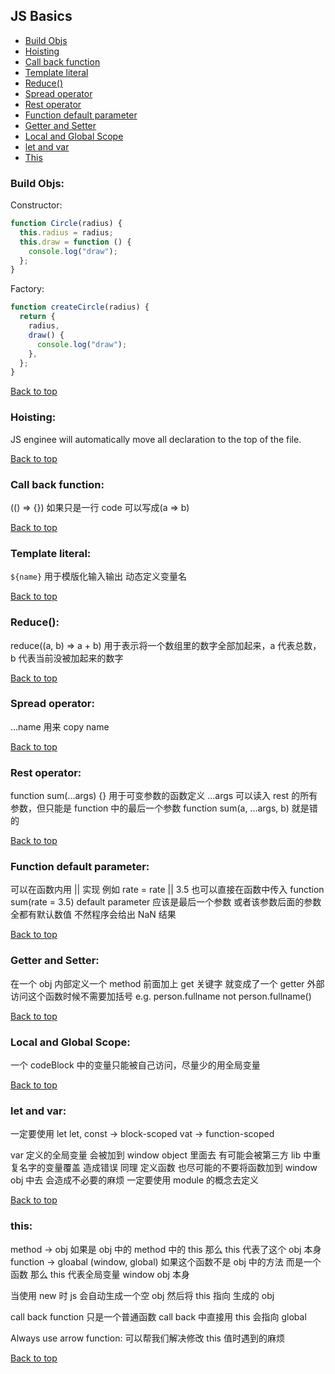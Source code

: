 ## JS Basics

* [Build Objs](#build-objs)
* [Hoisting](#hoisting)
* [Call back function](#call-back-function)
* [Template literal](#template-literal)
* [Reduce()](#reduce)
* [Spread operator](#spread-operator)
* [Rest operator](#rest-operator)
* [Function default parameter](#function-default-parameter)
* [Getter and Setter](#getter-and-setter)
* [Local and Global Scope](#local-and-global-scope)
* [let and var](#let-and-var)
*  [This](#This)

### Build Objs:

Constructor:

```js
function Circle(radius) {
  this.radius = radius;
  this.draw = function () {
    console.log("draw");
  };
}
```

Factory:

```js
function createCircle(radius) {
  return {
    radius,
    draw() {
      console.log("draw");
    },
  };
}
```

 [Back to top](#JS-Basics)

### Hoisting:

JS enginee will automatically move all declaration to the top of the file.

 [Back to top](#JS-Basics)

### Call back function:

(() => {}) 如果只是一行 code 可以写成(a => b)

 [Back to top](#JS-Basics)

### Template literal:

`${name}` 用于模版化输入输出 动态定义变量名

 [Back to top](#JS-Basics)

### Reduce():

reduce((a, b) => a + b) 用于表示将一个数组里的数字全部加起来，a 代表总数，b 代表当前没被加起来的数字

 [Back to top](#JS-Basics)

### Spread operator:

...name 用来 copy name

 [Back to top](#JS-Basics)

### Rest operator:

function sum(...args) {} 用于可变参数的函数定义 ...args 可以读入 rest 的所有参数，但只能是 function 中的最后一个参数 function sum(a, ...args, b) 就是错的

 [Back to top](#JS-Basics)

### Function default parameter:

可以在函数内用 || 实现 例如 rate = rate || 3.5
也可以直接在函数中传入 function sum(rate = 3.5)
default parameter 应该是最后一个参数 或者该参数后面的参数全都有默认数值 不然程序会给出 NaN 结果

 [Back to top](#JS-Basics)

### Getter and Setter:

在一个 obj 内部定义一个 method 前面加上 get 关键字 就变成了一个 getter 外部访问这个函数时候不需要加括号 e.g. person.fullname not person.fullname()

 [Back to top](#JS-Basics)

### Local and Global Scope:

一个 codeBlock 中的变量只能被自己访问，尽量少的用全局变量

 [Back to top](#JS-Basics)

### let and var:

一定要使用 let
let, const -> block-scoped
vat -> function-scoped

var 定义的全局变量 会被加到 window object 里面去 有可能会被第三方 lib 中重复名字的变量覆盖 造成错误
同理 定义函数 也尽可能的不要将函数加到 window obj 中去 会造成不必要的麻烦 一定要使用 module 的概念去定义

 [Back to top](#JS-Basics)

### this:

method -> obj 如果是 obj 中的 method 中的 this 那么 this 代表了这个 obj 本身
function -> gloabal (window, global) 如果这个函数不是 obj 中的方法 而是一个函数 那么 this 代表全局变量 window obj 本身

当使用 new 时 js 会自动生成一个空 obj 然后将 this 指向 生成的 obj

call back function 只是一个普通函数 call back 中直接用 this 会指向 global

Always use arrow function: 可以帮我们解决修改 this 值时遇到的麻烦

 [Back to top](#JS-Basics)
